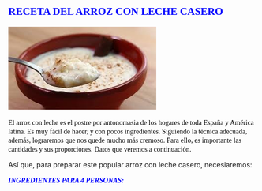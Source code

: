 ## <span style="Color:Blue;Font-Size:18;Font-Family:Castellar;">**RECETA DEL ARROZ CON LECHE CASERO**</span>

![imagen montaje](arroz.jpg)

<span style="Color:Black;Font-Size:12;Font-Family:Time New Roman;">El arroz con leche es el postre por antonomasia de los hogares de toda España y América latina. Es muy fácil de hacer, y con pocos ingredientes. Siguiendo la técnica adecuada, además, lograremos que nos quede mucho más cremoso. Para ello, es importante las cantidades y sus proporciones. Datos que veremos a continuación.   
  
Así que, para preparar este popular arroz con leche casero, necesiaremos: </span>

  
  <span style="Color:Blue;Font-Size:14;Font-Family:Time New Roman;">___INGREDIENTES PARA 4 PERSONAS:___</span>
